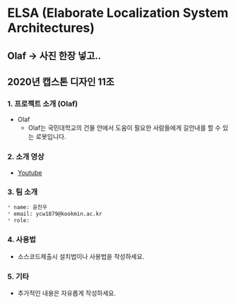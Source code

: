 # ELSA (Elaborate Localization System Architectures)

## Olaf -> 사진 한장 넣고..

## 2020년 캡스톤 디자인 11조

### 1. 프로젝트 소개 (Olaf)

- Olaf
  - Olaf는 국민대학교의 건물 안에서 도움이 필요한 사람들에게 길안내를 할 수 있는 로봇입니다.

### 2. 소개 영상

- [Youtube](https://youtube.com, "Project Olaf")

### 3. 팀 소개


```markdown
* name: 윤찬우
* email: ycw1879@kookmin.ac.kr
* role: 
```

### 4. 사용법

- 소스코드제출시 설치법이나 사용법을 작성하세요.

### 5. 기타

- 추가적인 내용은 자유롭게 작성하세요.
